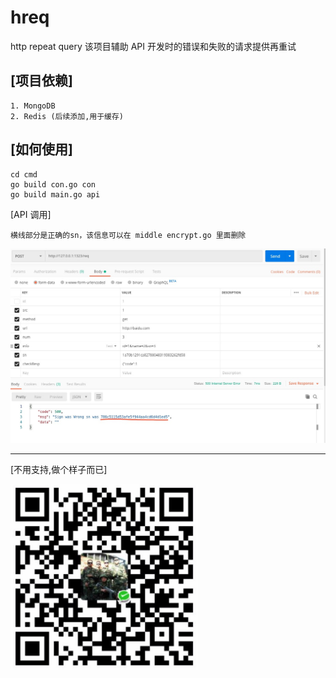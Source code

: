 # hreq
http repeat query
该项目辅助 API 开发时的错误和失败的请求提供再重试


[项目依赖]
---
    1. MongoDB
    2. Redis (后续添加,用于缓存)
    

[如何使用]
---
```shell
cd cmd
go build con.go con
go build main.go api
```

[API 调用]
```shell
横线部分是正确的sn，该信息可以在 middle encrypt.go 里面删除
```

<img src="https://github.com/jiashaokun/doc/blob/master/txt/go-hrep-api.jpg?raw=true">


---


[不用支持,做个样子而已]

<img src="https://github.com/jiashaokun/doc/blob/master/txt/pay.jpg?raw=true" width="300" heigth="300">